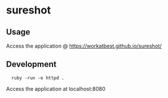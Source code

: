 # sureshot


## Usage

Access the application @ https://workatbest.github.io/sureshot/

## Development 

```
  ruby -run -e httpd .
```

Access the application at localhost:8080
